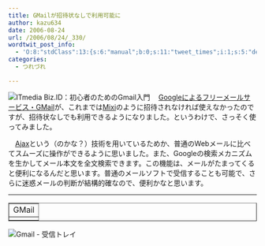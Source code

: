 ```yaml
---
title: GMailが招待状なしで利用可能に
author: kazu634
date: 2006-08-24
url: /2006/08/24/_330/
wordtwit_post_info:
  - 'O:8:"stdClass":13:{s:6:"manual";b:0;s:11:"tweet_times";i:1;s:5:"delay";i:0;s:7:"enabled";i:1;s:10:"separation";s:2:"60";s:7:"version";s:3:"3.7";s:14:"tweet_template";b:0;s:6:"status";i:2;s:6:"result";a:0:{}s:13:"tweet_counter";i:2;s:13:"tweet_log_ids";a:1:{i:0;i:2509;}s:9:"hash_tags";a:0:{}s:8:"accounts";a:1:{i:0;s:7:"kazu634";}}'
categories:
  - つれづれ

---
```

<div class="section">
<p>
<a href="http://www.itmedia.co.jp/bizid/articles/0608/24/news014.html" onclick="__gaTracker('send', 'event', 'outbound-article', 'http://www.itmedia.co.jp/bizid/articles/0608/24/news014.html', '');" target="_blank"><img alt="ITmedia Biz.ID：初心者のためのGmail入門" align="left" src="http://img.simpleapi.net/small/http://www.itmedia.co.jp/bizid/articles/0608/24/news014.html" border="0" /></a>
</p></p> 
  
<p>
    　<a href="http://mail.google.com/mail/" onclick="__gaTracker('send', 'event', 'outbound-article', 'http://mail.google.com/mail/', 'Googleによるフリーメールサービス・GMail');" target="blank">Googleによるフリーメールサービス・GMail</a>が、これまでは<a href="http://mixi.jp/" onclick="__gaTracker('send', 'event', 'outbound-article', 'http://mixi.jp/', 'Mixi');" target="blank">Mixi</a>のように招待されなければ使えなかったのですが、招待状なしでも利用できるようになりました。というわけで、さっそく使ってみました。
</p></p> 
  
<p>
    　<a href="http://ja.wikipedia.org/wiki/Ajax" onclick="__gaTracker('send', 'event', 'outbound-article', 'http://ja.wikipedia.org/wiki/Ajax', 'Ajax');" target="blank">Ajax</a>という（のかな？）技術を用いているためか、普通のWebメールに比べてスムーズに操作ができるように思いました。また、Googleの検索メカニズムを生かしてメール本文を全文検索できます。この機能は、メールがたまってくると便利になるんだと思います。普通のメールソフトで受信することも可能で、さらに迷惑メールの判断が結構的確なので、便利かなと思います。
</p>
  
<hr />
  
<p>
<center>
</center>
</p>
  
<table cellspacing="0" cellpadding="2" border="1">
<tr valign="top">
<td>
        GMail
</td>
</tr>
    
<tr valign="top">
<td>
</td>
</tr>
</table>
  
<p>
<a href="http://mail.google.com/mail/" onclick="__gaTracker('send', 'event', 'outbound-article', 'http://mail.google.com/mail/', '');" target="_blank"></a>
</p>
  
<p>
<img alt="Gmail - 受信トレイ" src="http://img.simpleapi.net/small/http://mail.google.com/mail/" border="0" />
</p></p> </p>
</div>